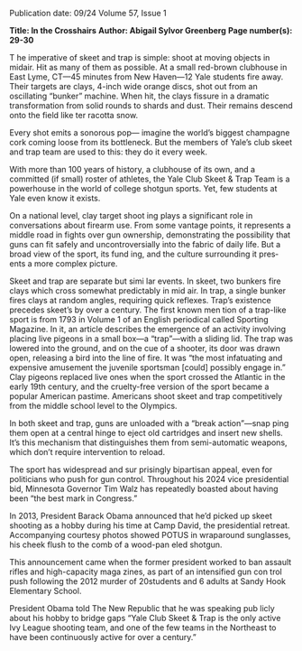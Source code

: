 Publication date: 09/24
Volume 57, Issue 1

**Title: In the Crosshairs**
**Author: Abigail Sylvor Greenberg**
**Page number(s): 29-30**

T
he imperative of skeet and trap 
is simple: shoot at moving objects in 
midair. Hit as many of them as possible. 
At a small red-brown clubhouse in 
East Lyme, CT—45 minutes from New 
Haven—12 Yale students fire away. 
Their targets are clays, 4-inch wide 
orange discs, shot out from an oscillating 
“bunker” machine. When hit, the clays 
fissure in a dramatic transformation from 
solid rounds to shards and dust. Their 
remains descend onto the field like ter­
racotta snow. 

Every shot emits a sonorous pop—
imagine the world’s biggest champagne 
cork coming loose from its bottleneck. 
But the members of Yale’s club skeet 
and trap team are used to this: they do 
it every week. 

With more than 100 years of history, 
a clubhouse of its own, and a committed 
(if small) roster of athletes, the Yale Club 
Skeet & Trap Team is a powerhouse in 
the world of college shotgun sports. Yet, 
few students at Yale even know it exists. 

On a national level, clay target shoot­
ing plays a significant role in conversations 
about firearm use. From some vantage 
points, it represents a middle road in fights 
over gun ownership, demonstrating the 
possibility that guns can fit safely and 
uncontroversially into the fabric of daily 
life. But a broad view of the sport, its fund­
ing, and the culture surrounding it pres­
ents a more complex picture. 

Skeet and trap are separate but simi­
lar events. In skeet, two bunkers fire clays 
which cross somewhat predictably in mid­
air. In trap, a single bunker fires clays at 
random angles, requiring quick reflexes. 
Trap’s existence precedes skeet’s by 
over a century. The first known men­
tion of a trap-like sport is from 1793 in 
Volume 1 of an English periodical called 
Sporting Magazine. In it, an article 
describes the emergence of an activity 
involving placing live pigeons in a small 
box—a “trap”—with a sliding lid. The 
trap was lowered into the ground, and 
on the cue of a shooter, its door was 
drawn open, releasing a bird into the 
line of fire. It was “the most infatuating 
and expensive amusement the juvenile 
sportsman [could] possibly engage in.” 
Clay pigeons replaced live ones when 
the sport crossed the Atlantic in the early 
19th century, and the cruelty-free version 
of the sport became a popular American 
pastime. Americans shoot skeet and trap 
competitively from the middle school 
level to the Olympics. 

In both skeet and trap, guns are 
unloaded with a “break action”—snap­
ping them open at a central hinge to eject 
old cartridges and insert new shells. It’s 
this mechanism that distinguishes them 
from semi-automatic weapons, which 
don’t require intervention to reload. 

The sport has widespread and sur­
prisingly bipartisan appeal, even for 
politicians who push for gun control. 
Throughout his 2024 vice presidential 
bid, Minnesota Governor Tim Walz has 
repeatedly boasted about having been 
“the best mark in Congress.” 

In 2013, President Barack Obama 
announced that he’d picked up skeet 
shooting as a hobby during his time at 
Camp David, the presidential retreat. 
Accompanying courtesy photos showed 
POTUS in wraparound sunglasses, his 
cheek flush to the comb of a wood-pan­
eled shotgun. 

This announcement came when 
the former president worked to ban 
assault rifles and high-capacity maga­
zines, as part of an intensified gun con­
trol push following the 2012 murder of 
20students and 6 adults at Sandy Hook 
Elementary School.

President Obama told The New 
Republic that he was speaking pub­
licly about his hobby to bridge gaps 
“Yale Club Skeet & 
Trap is the only active 
Ivy League shooting 
team, and one of 
the few teams in the 
Northeast to have been 
continuously active for 
over a century.”